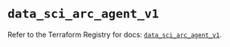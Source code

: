 # `data_sci_arc_agent_v1`

Refer to the Terraform Registry for docs: [`data_sci_arc_agent_v1`](https://registry.terraform.io/providers/sap-cloud-infrastructure/sci/2.2.1/docs/data-sources/arc_agent_v1).
